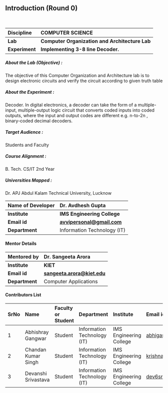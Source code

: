 ## Introduction (Round 0)


<br>

<b>Discipline | <b>COMPUTER SCIENCE
:--|:--|
<b> Lab | <b> Computer Organization and Architecture Lab
<b> Experiment|     <b>Implementing 3-8 line Decoder.

<h5> About the Lab (Objective) : </h5>

The objective of this Computer Organization and Architecture lab is to design electronic circuits and verify the circuit according to given truth table


<h5> About the Experiment : </h5>

Decoder. In digital electronics, a decoder can take the form of a multiple-input, multiple-output logic circuit that converts coded inputs into coded outputs, where the input and output codes are different e.g. n-to-2n , binary-coded decimal decoders. 

<h5> Target Audience : </h5>

Students and Faculty 

<h5> Course Alignment : </h5>

B. Tech. CS/IT 2nd Year

<h5> Universities Mapped : </h5>

Dr. APJ Abdul Kalam Technical University, Lucknow

<b>Name of Developer | <b> Dr. Avdhesh Gupta
:--|:--|
<b> Institute | <b> IMS Engineering College
<b> Email id|     <b> avvipersonal@gmail.com
<b> Department | Information Technology (IT)

#### Mentor Details

<b>Mentored by | <b> Dr. Sangeeta Arora
:--|:--|
<b> Institute | <b> KIET
<b> Email id|     <b> sangeeta.arora@kiet.edu
<b> Department | Computer Applications

#### Contributors List

SrNo | Name | Faculty or Student | Department| Institute | Email id
:--|:--|:--|:--|:--|:--|
1 | Abhishray Gangwar | Student | Information Technology (IT) | IMS Engineering College| abhigang040101@gmail.com
2 | Chandan Kumar Singh | Student | Information Technology (IT) | IMS Engineering College| krishnanandan10r@gmail.com
3 | Devanshi Srivastava | Student | Information Technology (IT) | IMS Engineering College| dev6sri@gmail.com


